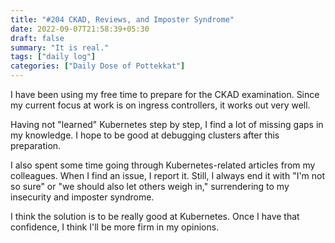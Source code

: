 ```yaml
---
title: "#204 CKAD, Reviews, and Imposter Syndrome"
date: 2022-09-07T21:58:39+05:30
draft: false
summary: "It is real."
tags: ["daily log"]
categories: ["Daily Dose of Pottekkat"]
---
```


I have been using my free time to prepare for the CKAD examination. Since my current focus at work is on ingress controllers, it works out very well.

Having not "learned" Kubernetes step by step, I find a lot of missing gaps in my knowledge. I hope to be good at debugging clusters after this preparation.

I also spent some time going through Kubernetes-related articles from my colleagues. When I find an issue, I report it. Still, I always end it with "I'm not so sure" or "we should also let others weigh in," surrendering to my insecurity and imposter syndrome.

I think the solution is to be really good at Kubernetes. Once I have that confidence, I think I'll be more firm in my opinions.
